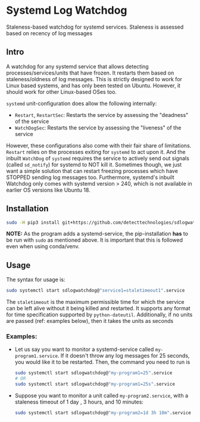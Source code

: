 # Systemd Log Watchdog

Staleness-based watchdog for systemd services. Staleness is assessed based on recency of log messages

## Intro

A watchdog for any systemd service that allows detecting processes/services/units that have frozen. It restarts them based on staleness/oldness of log messages. This is strictly designed to work for Linux based systems, and has only been tested on Ubuntu. However, it should work for other Linux-based OSes too.

`systemd` unit-configuration does allow the following internally:
* `Restart`, `RestartSec`: Restarts the service by assessing the "deadness" of the service
* `WatchDogSec`: Restarts the service by assessing the "liveness" of the service

However, these configurations also come with their fair share of limitations. `Restart` relies on the processes exiting for `systemd` to act upon it. And the inbuilt `WatchDog` of `systemd` requires the service to actively send out signals (called `sd_notify`) for systemd to NOT kill it. Sometimes though, we just want a simple solution that can restart freezing processes which have STOPPED sending log messages too. Furthermore, systemd's inbuilt Watchdog only comes with systemd version > 240, which is not available in earlier OS versions like Ubuntu 18.

## Installation
```bash
sudo -H pip3 install git+https://github.com/detecttechnologies/sdlogwatchdog.git@main
```
**NOTE:** As the program adds a systemd-service, the pip-installation **has** to be run with `sudo` as mentioned above. It is important that this is followed even when using conda/venv.


## Usage

The syntax for usage is:
```bash
sudo systemctl start sdlogwatchdog@"service1=staletimeout1".service
```

The `staletimeout` is the maximum permissible time for which the service can be left alive without it being killed and restarted. It supports any format for time specification supported by `python-dateutil`. Additionally, if no units are passed (ref: examples below), then it takes the units as seconds

### Examples:
* Let us say you want to monitor a systemd-service called `my-program1.service`. If it doesn't throw any log messages for 25 seconds, you would like it to be restarted. Then, the command you need to run is
    ```bash
    sudo systemctl start sdlogwatchdog@"my-program1=25".service
    # OR 
    sudo systemctl start sdlogwatchdog@"my-program1=25s".service
    ```
* Suppose you want to monitor a unit called `my-program2.service`, with a staleness timeout of 1 day , 3 hours, and 10 minutes:
    ```bash
    sudo systemctl start sdlogwatchdog@"my-program2=1d 3h 10m".service
    ```